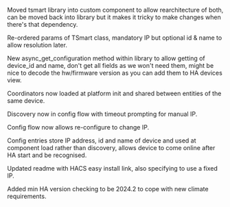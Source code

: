 Moved tsmart library into custom component to allow rearchitecture of both, can be moved back into library but it makes it tricky to make changes when there's that dependency.

Re-ordered params of TSmart class, mandatory IP but optional id & name to allow resolution later.

New async_get_configuration method within library to allow getting of device_id and name, don't get all fields as we won't need them, might be nice to decode the hw/firmware version as you can add them to HA devices view.

Coordinators now loaded at platform init and shared between entities of the same device.

Discovery now in config flow with timeout prompting for manual IP.

Config flow now allows re-configure to change IP.

Config entries store IP address, id and name of device and used at component load rather than discovery, allows device to come online after HA start and be recognised.

Updated readme with HACS easy install link, also specifying to use a fixed IP.

Added min HA version checking to be 2024.2 to cope with new climate requirements.
